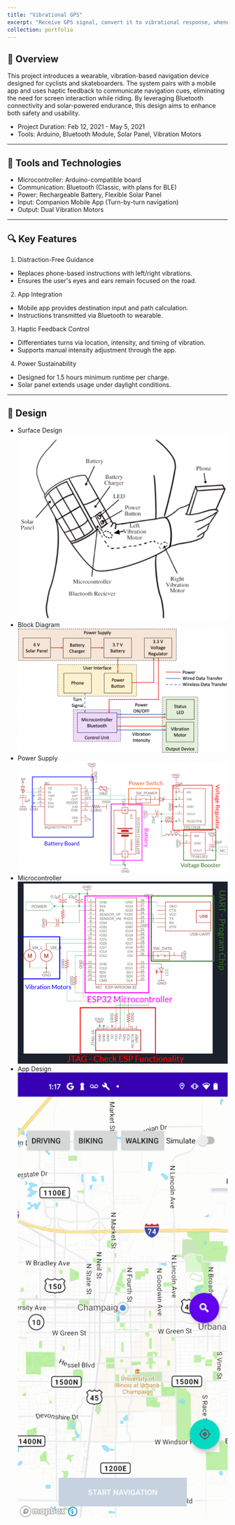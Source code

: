 ```yaml
---
title: "Vibrational GPS"
excerpt: "Receive GPS signal, convert it to vibrational response, whenever turn should be made"
collection: portfolio
---
```


📌 Overview
---
This project introduces a wearable, vibration-based navigation device designed for cyclists and skateboarders. The system pairs with a mobile app and uses haptic feedback to communicate navigation cues, eliminating the need for screen interaction while riding. By leveraging Bluetooth connectivity and solar-powered endurance, this design aims to enhance both safety and usability.
- Project Duration: Feb 12, 2021 - May 5, 2021
- Tools: Arduino, Bluetooth Module, Solar Panel, Vibration Motors
---

🧰 Tools and Technologies
---
- Microcontroller: Arduino-compatible board
- Communication: Bluetooth (Classic, with plans for BLE)
- Power: Rechargeable Battery, Flexible Solar Panel
- Input: Companion Mobile App (Turn-by-turn navigation)
- Output: Dual Vibration Motors
---

🔍 Key Features
---
1. Distraction-Free Guidance
- Replaces phone-based instructions with left/right vibrations.
- Ensures the user's eyes and ears remain focused on the road.
2. App Integration
- Mobile app provides destination input and path calculation.
- Instructions transmitted via Bluetooth to wearable.
3. Haptic Feedback Control
- Differentiates turns via location, intensity, and timing of vibration.
- Supports manual intensity adjustment through the app.
4. Power Sustainability
- Designed for 1.5 hours minimum runtime per charge.
- Solar panel extends usage under daylight conditions.
---

🎨 Design
---
- Surface Design  
    ![surface_design](images/portfolio-2-1.png)
- Block Diagram  
    ![block_diagram](images/portfolio-2-2.png)
- Power Supply  
    ![power_supply](images/portfolio-2-3.png)
- Microcontroller  
    ![microcontroller](images/portfolio-2-4.png)
- App Design  
    ![app_design](images/portfolio-2-5.png)